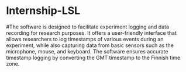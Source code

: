# Internship-LSL

#The software is designed to facilitate experiment logging and data recording for research purposes. It offers a user-friendly interface that allows researchers to log timestamps of various events during an experiment, while also capturing data from basic sensors such as the microphone, mouse, and keyboard. The software ensures accurate timestamp logging by converting the GMT timestamp to the Finnish time zone.
